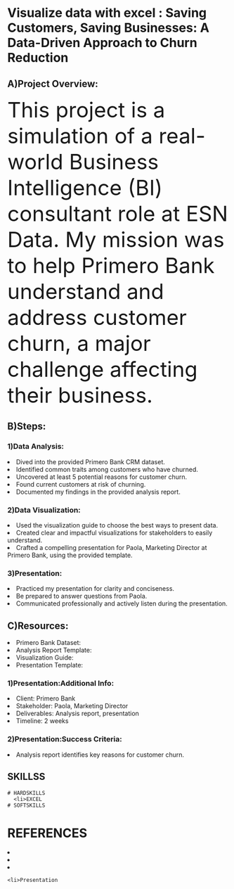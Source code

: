 # Visualize data with excel : Saving Customers, Saving Businesses: A Data-Driven Approach to Churn Reduction


  ## A)Project Overview:

 <FONT size="26pt">  This project is a simulation of a real-world Business Intelligence (BI) consultant role at ESN Data. My mission was to help Primero Bank understand and address customer churn, a major challenge affecting their business.</FONT> 

  ## B)Steps:

### 1)Data Analysis:

<li>Dived into the provided Primero Bank CRM dataset.
<li>Identified common traits among customers who have churned.
<li>Uncovered at least 5 potential reasons for customer churn.
<li>Found current customers at risk of churning.
<li>Documented my  findings in the provided analysis report.


### 2)Data Visualization:

<li>Used the visualization guide to choose the best ways to present  data.
<li>Created clear and impactful visualizations for stakeholders to easily understand.
<li>Crafted a compelling presentation for Paola, Marketing Director at Primero Bank, using the provided template.


### 3)Presentation:

<li>Practiced my  presentation for clarity and conciseness.
<li>Be prepared to answer questions from Paola.
<li>Communicated professionally and actively listen during the presentation.



  ## C)Resources:

<li>Primero Bank Dataset:
<li>Analysis Report Template: 
<li>Visualization Guide: 
<li>Presentation Template: 

### 1)Presentation:Additional Info:

<li>Client: Primero Bank
<li>Stakeholder: Paola, Marketing Director
<li>Deliverables: Analysis report, presentation
<li>Timeline: 2 weeks


### 2)Presentation:Success Criteria:

<li>Analysis report identifies key reasons for customer churn.


  ## SKILLSS

    # HARDSKILLS
      <li>EXCEL
    # SOFTSKILLS


# REFERENCES
<li>
<li>
<li>

    <li>Presentation 
    

